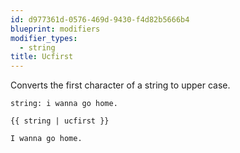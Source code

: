```yaml
---
id: d977361d-0576-469d-9430-f4d82b5666b4
blueprint: modifiers
modifier_types:
  - string
title: Ucfirst
---
```

Converts the first character of a string to upper case.

```.language-yaml
string: i wanna go home.
```

```
{{ string | ucfirst }}
```

```.language-output
I wanna go home.
```
